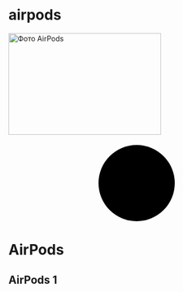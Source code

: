# airpods
<!DOCTYPE html>
<link rel="stylesheet" href="airpods.css">

<html lang="uk">
<head>
  <meta charset="UTF-8">
  <meta name="viewport" content="width=device-width, initial-scale=1.0">
  <title>AirPods</title>
</head>
<body>

  <img src="https://help.apple.com/assets/67F59BB5EF89451F7B0A82AB/67F59BBF778CC85BD90CBEDC/uk_UA/ee1c9de8c19be64e5246f6a410ec443a.png" alt="Фото AirPods" width="300" height="200">
  <div class="circle"></div>

  <h1>AirPods</h1>
  <h2>AirPods 1</h2>
<style>
        .circle {
        width: 150px;
        height: 150px;
        border-radius: 50%;       
        background-color: black;    
        margin: 20px auto;  
        }
</style>

</body>
</html>
